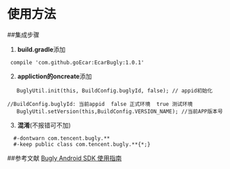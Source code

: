 # 使用方法
##集成步骤
1. **build.gradle**添加</br>
```
 compile 'com.github.goEcar:EcarBugly:1.0.1'
```
2. **appliction的oncreate**添加</br>
```
   BuglyUtil.init(this, BuildConfig.buglyId, false); // appid初始化
                                                     //BuildConfig.buglyId: 当前appid  false 正式环境  true 测试环境
   BuglyUtil.setVersion(this,BuildConfig.VERSION_NAME); //当前APP版本号
```
3. **混淆**(不报错可不加)</br>
```
  #-dontwarn com.tencent.bugly.**
  #-keep public class com.tencent.bugly.**{*;}
```
##参考文献
[Bugly Android SDK 使用指南](https://bugly.qq.com/docs/user-guide/instruction-manual-android/?v=20170223160322)
